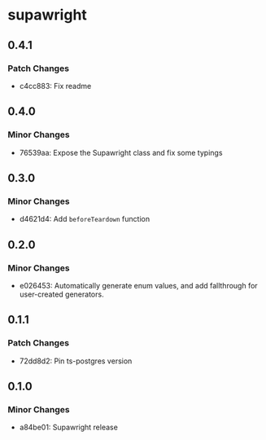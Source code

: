 # supawright

## 0.4.1

### Patch Changes

- c4cc883: Fix readme

## 0.4.0

### Minor Changes

- 76539aa: Expose the Supawright class and fix some typings

## 0.3.0

### Minor Changes

- d4621d4: Add `beforeTeardown` function

## 0.2.0

### Minor Changes

- e026453: Automatically generate enum values, and add fallthrough for user-created generators.

## 0.1.1

### Patch Changes

- 72dd8d2: Pin ts-postgres version

## 0.1.0

### Minor Changes

- a84be01: Supawright release
